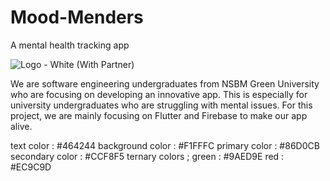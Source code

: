 # Mood-Menders
A mental health tracking app

![Logo - White (With Partner)](https://github.com/Risini-33/Mood-Menders/blob/main/logo/dark-bg-logo.png)

We are software engineering undergraduates from NSBM Green University who are focusing on developing an innovative app. This is especially for university undergraduates who are struggling with mental issues. For this project, we are mainly focusing on Flutter and Firebase to make our app alive.

text color : #464244
background color : #F1FFFC
primary color : #86D0CB
secondary color : #CCF8F5
ternary colors ;
    green : #9AED9E
    red : #EC9C9D

